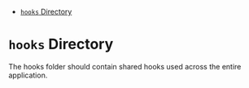 <!-- START doctoc generated TOC please keep comment here to allow auto update -->
<!-- DON'T EDIT THIS SECTION, INSTEAD RE-RUN doctoc TO UPDATE -->

- [`hooks` Directory](#hooks-directory)

<!-- END doctoc generated TOC please keep comment here to allow auto update -->

# `hooks` Directory

The hooks folder should contain shared hooks used across the entire application.
